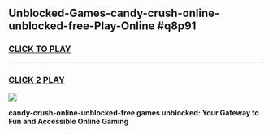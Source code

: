 
## Unblocked-Games-candy-crush-online-unblocked-free-Play-Online #q8p91
<h3>
<a href="https://news.freeplayer.one?title=candy-crush-online-unblocked-free&ref=3">CLICK TO PLAY</a></h3>
<hr>

<h3>
<a href="https://news.freeplayer.one?title=candy-crush-online-unblocked-free&ref=3">CLICK 2 PLAY</a>
  
</h3>

<a href="https://news.freeplayer.one?title=candy-crush-online-unblocked-free&ref=3"><img src="https://clearcache.store/games.png"></a>


**candy-crush-online-unblocked-free games unblocked: Your Gateway to Fun and Accessible Online Gaming**
